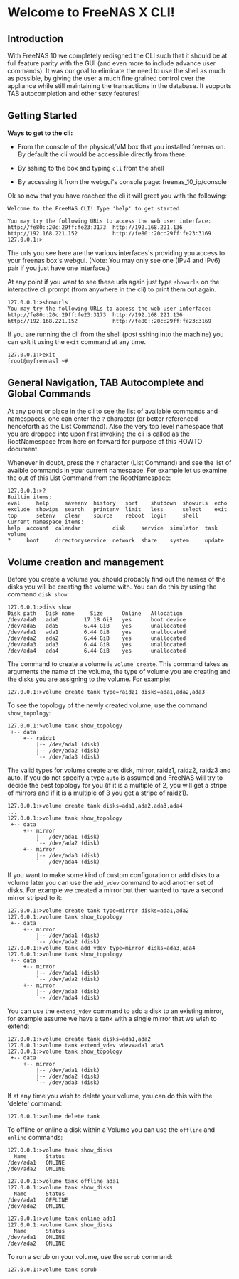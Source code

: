 # Welcome to FreeNAS X CLI!

## Introduction

With FreeNAS 10 we completely redisgned the CLI such that it should be at full feature parity with the GUI (and even more to include advance user commands). It was our goal to eliminate the need to use the shell as much as possible, by giving the user a much fine grained control over the appliance while still maintaining the transactions in the database. It supports TAB autocompletion and other sexy features!

## Getting Started

**Ways to get to the cli:**

* From the console of the physical/VM box that you installed freenas on. By default the cli would be accessible directly from there.

* By sshing to the box and typing `cli` from the shell

* By accessing it from the webgui's console page: freenas_10_ip/console

Ok so now that you have reached the cli it will greet you with the following:

```
Welcome to the FreeNAS CLI! Type 'help' to get started.

You may try the following URLs to access the web user interface:
http://fe80::20c:29ff:fe23:3173  http://192.168.221.136
http://192.168.221.152           http://fe80::20c:29ff:fe23:3169
127.0.0.1:>
```

The urls you see here are the various interfaces's providing you access to your freenas box's webgui.
(Note: You may only see one (IPv4 and IPv6) pair if you just have one interface.)

At any point if you want to see these urls again just type `showurls` on the interactive cli prompt (from anywhere in the cli) to print them out again.

```
127.0.0.1:>showurls
You may try the following URLs to access the web user interface:
http://fe80::20c:29ff:fe23:3173  http://192.168.221.136
http://192.168.221.152           http://fe80::20c:29ff:fe23:3169
```

If you are running the cli from the shell (post sshing into the machine) you can exit it using the `exit` command at any time.

```
127.0.0.1:>exit
[root@myfreenas] ~# 
```

## General Navigation, TAB Autocomplete and Global Commands

At any point or place in the cli to see the list of available commands and namespaces, one can enter the `?` character (or better referenced henceforth as the List Command). Also the very top level namespace that you are dropped into upon first invoking the cli is called as the RootNamespace from here on forward for purpose of this HOWTO document.

Whenever in doubt, press the `?` character (List Command) and see the list of avaible commands in your current namespace. For example let us examine the out of this List Command from the RootNamespace:

```
127.0.0.1:>?
Builtin items:
eval     help     saveenv  history   sort    shutdown  showurls  echo
exclude  showips  search   printenv  limit   less      select    exit
top      setenv   clear    source    reboot  login     shell
Current namespace items:
help  account  calendar          disk     service  simulator  task    volume
?     boot     directoryservice  network  share    system     update
```

## Volume creation and management

Before you create a volume you should probably find out the names of the disks you will be creating the volume with.  You can do this by using the command `disk show`:

```
127.0.0.1:>disk show
Disk path   Disk name     Size      Online   Allocation  
/dev/ada0   ada0        17.18 GiB   yes      boot device 
/dev/ada5   ada5        6.44 GiB    yes      unallocated 
/dev/ada1   ada1        6.44 GiB    yes      unallocated 
/dev/ada2   ada2        6.44 GiB    yes      unallocated 
/dev/ada3   ada3        6.44 GiB    yes      unallocated 
/dev/ada4   ada4        6.44 GiB    yes      unallocated
```

The command to create a volume is `volume create`.  This command takes as arguments the name of the volume, the type of volume you are creating and the disks you are assigning to the volume.  For example:

```
127.0.0.1:>volume create tank type=raidz1 disks=ada1,ada2,ada3
```

To see the topology of the newly created volume, use the command `show_topology`:

```
127.0.0.1:>volume tank show_topology  
 +-- data
     +-- raidz1
         |-- /dev/ada1 (disk)
         |-- /dev/ada2 (disk)
         `-- /dev/ada3 (disk)
```

The valid types for volume create are: disk, mirror, raidz1, raidz2, raidz3 and auto.  If you do not specify a type `auto` is assumed and FreeNAS will try to decide the best topology for you (if it is a multiple of 2, you will get a stripe of mirrors and if it is a multiple of 3 you get a stripe of raidz1).


```
127.0.0.1:>volume create tank disks=ada1,ada2,ada3,ada4
...
127.0.0.1:>volume tank show_topology                          
 +-- data
     +-- mirror
         |-- /dev/ada1 (disk)
         `-- /dev/ada2 (disk)
     +-- mirror
         |-- /dev/ada3 (disk)
         `-- /dev/ada4 (disk)
```

If you want to make some kind of custom configuration or add disks to a volume later you can use the `add_vdev` command to add another set of disks.  For example we created a mirror but then wanted to have a second mirror striped to it:

```
127.0.0.1:>volume create tank type=mirror disks=ada1,ada2
127.0.0.1:>volume tank show_topology
 +-- data
     +-- mirror
         |-- /dev/ada1 (disk)
         `-- /dev/ada2 (disk)
127.0.0.1:>volume tank add_vdev type=mirror disks=ada3,ada4
127.0.0.1:>volume tank show_topology
 +-- data
     +-- mirror
         |-- /dev/ada1 (disk)
         `-- /dev/ada2 (disk)
     +-- mirror
         |-- /dev/ada3 (disk)
         `-- /dev/ada4 (disk)
```

You can use the `extend_vdev` command to add a disk to an existing mirror, for example assume we have a tank with a single mirror that we wish to extend:

```
127.0.0.1:>volume create tank disks=ada1,ada2
127.0.0.1:>volume tank extend_vdev vdev=ada1 ada3
127.0.0.1:>volume tank show_topology 
 +-- data
     +-- mirror
         |-- /dev/ada1 (disk)
         |-- /dev/ada2 (disk)
         `-- /dev/ada3 (disk)
```

If at any time you wish to delete your volume, you can do this with the 'delete' command:

```
127.0.0.1:>volume delete tank
```

To offline or online a disk within a Volume you can use the `offline` and `online` commands:

```
127.0.0.1:>volume tank show_disks
  Name      Status 
/dev/ada1   ONLINE 
/dev/ada2   ONLINE 

127.0.0.1:>volume tank offline ada1
127.0.0.1:>volume tank show_disks
  Name      Status 
/dev/ada1   OFFLINE 
/dev/ada2   ONLINE 

127.0.0.1:>volume tank online ada1
127.0.0.1:>volume tank show_disks
  Name      Status 
/dev/ada1   ONLINE
/dev/ada2   ONLINE 

```

To run a scrub on your volume, use the `scrub` command:

```
127.0.0.1:>volume tank scrub
```


